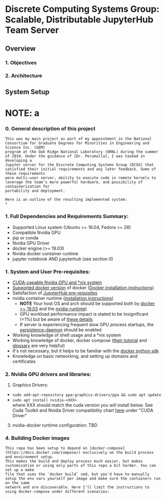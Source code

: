 # Discrete Computing Systems Group: Scalable, Distributable JupyterHub Team Server

## Overview

### 1. Objectives

### 2. Architecture 

## System Setup

# **NOTE**: a

### 0. General description of this project
    This was my main project as part of my appointment in the National Consortium for Graduate Degrees for Minorities in Engineering and Science Inc. (GEM)  
    program at the Oak Ridge National Laboratory (ORNL) during the summer of 2019. Under the guidance of [Dr. Perumalla], I was tasked in developing a  
    Jupyter server for the Discrete Computing Systems Group (DCSG) that satisfied their initial requirements and any later feedback. Some of these requirements  
    were multi-user server, ability to execute code in remote kernels to leverage the team's more powerful hardware, and possibility of containerization for  
    portability and deployment. 
      
    Here is an outline of the resulting implemented system:
    * 

### 1. Full Dependencies and Requirements Summary:
* Supported Linux system (Ubuntu >= 16.04, Fedora >= 28)
* Compatible Nvidia GPU
* pip or conda
* Nvidia GPU Driver 
* docker engine (>= 19.03)
* Nvidia docker container runtime 
* jupyter notebook AND jupyterhub (see section 0) 

### 1. System and User Pre-requisites:
* [CUDA-capable Nvidia GPU and \*nix system](https://docs.nvidia.com/cuda/cuda-installation-guide-linux/#system-requirements)
* [Supported docker version](https://github.com/NVIDIA/nvidia-docker/wiki/Frequently-Asked-Questions#which-docker-packages-are-supported) of docker
([Docker installation instructions](https://docs.docker.com/install/))
* Satisfaction of [JupyterHub pre-requisites](https://jupyterhub.readthedocs.io/en/stable/quickstart.html)
* nvidia container runtime ([installation instructions](https://github.com/nvidia/nvidia-container-runtime#installation))
	* **NOTE** Your host OS and arch should be supported both by [docker >= 19.03](https://docs.docker.com/install/linux/docker-ce/ubuntu/#os-requirements)
and the [nvidia-runtime](https://nvidia.github.io/nvidia-container-runtime/#repository-configuration))
	* GPU workload performance impact is stated to be insignificant (<1%) but be aware of 
[these details](https://github.com/NVIDIA/nvidia-docker/wiki/Frequently-Asked-Questions#does-it-have-a-performance-impact-on-my-gpu-workload) 
	* If server is experiencing frequent slow GPU process startups, the 
[persistence-daemon](https://docs.nvidia.com/deploy/driver-persistence/index.html#persistence-daemon) should be enabled
* Working knowledge of shell usage and a \*nix system
* Working knowledge of docker, docker compose ([their tutorial](https://docs.docker.com/get-started/)
and [glossary](https://docs.docker.com/glossary/) are very helpful)
* It's not necessary, but it helps to be familiar with the 
[docker python sdk](https://docker-py.readthedocs.io/en/stable/containers.html) 
* Knowledge on basic networking, and setting up domains and certificates

### 2. Nvidia GPU drivers and libraries:  

1. Graphics Drivers:

* `sudo add-apt-repository ppa:graphics-drivers/ppa && sudo apt update`
* `sudo apt install nvidia-<XXX>`  
where XXX should match the cuda version you will install below.
See Cuda Toolkit and Nvidia Driver compatibility chart
[here](https://docs.nvidia.com/cuda/cuda-toolkit-release-notes/) under "CUDA Driver"  

3. nvidia-docker runtime configuration:
    TBD

### 

### 4. Building Docker images
	This repo has been setup to depend on [docker-compose](https://docs.docker.com/compose/) exclusively on the build process and environment setup.  
    This makes the build and deploy process much easier, but makes customization or using only parts of this repo a bit harder. You can set up a make 
    file that uses the `docker build` cmd, but you'd have to manually setup the env vars yourself per image and make sure the containers run on the same  
    network and are discoverable. Here I'll limit the instructions to using docker-compose under different scenarios:
